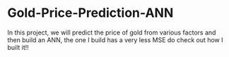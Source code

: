 # Gold-Price-Prediction-ANN
In this project, we will predict the price of gold from various factors and then build an ANN, the one I build has a very less MSE do check out how I built it!!
